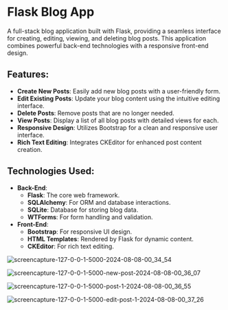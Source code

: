 # Flask Blog App

A full-stack blog application built with Flask, providing a seamless interface for creating, editing, viewing, and deleting blog posts. This application combines powerful back-end technologies with a responsive front-end design.

## Features:
- **Create New Posts**: Easily add new blog posts with a user-friendly form.
- **Edit Existing Posts**: Update your blog content using the intuitive editing interface.
- **Delete Posts**: Remove posts that are no longer needed.
- **View Posts**: Display a list of all blog posts with detailed views for each.
- **Responsive Design**: Utilizes Bootstrap for a clean and responsive user interface.
- **Rich Text Editing**: Integrates CKEditor for enhanced post content creation.

## Technologies Used:
- **Back-End**:
  - **Flask**: The core web framework.
  - **SQLAlchemy**: For ORM and database interactions.
  - **SQLite**: Database for storing blog data.
  - **WTForms**: For form handling and validation.
- **Front-End**:
  - **Bootstrap**: For responsive UI design.
  - **HTML Templates**: Rendered by Flask for dynamic content.
  - **CKEditor**: For rich text editing.



![screencapture-127-0-0-1-5000-2024-08-08-00_34_54](https://github.com/user-attachments/assets/32c9a9d0-197b-4254-99c4-1c4abd178136)


![screencapture-127-0-0-1-5000-new-post-2024-08-08-00_36_07](https://github.com/user-attachments/assets/9489263d-8c2c-4f28-b83b-6b085e1e549a)


![screencapture-127-0-0-1-5000-post-1-2024-08-08-00_36_55](https://github.com/user-attachments/assets/4d0251de-dbf6-489e-bce1-a63286c1fb5a)


![screencapture-127-0-0-1-5000-edit-post-1-2024-08-08-00_37_26](https://github.com/user-attachments/assets/2372ac03-be5d-4b3b-9192-18f01e5a12d9)




